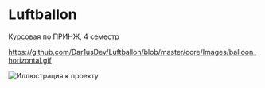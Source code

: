 # Luftballon
Курсовая по ПРИНЖ, 4 семестр


https://github.com/Dar1usDev/Luftballon/blob/master/core/Images/balloon_horizontal.gif


![Иллюстрация к проекту](https://github.com/Dar1usDev/Luftballon/blob/master/core/Images/balloon_horizontal.gif)
